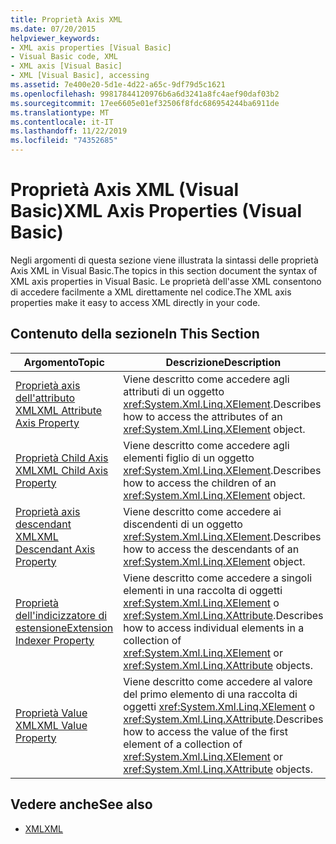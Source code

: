 ```yaml
---
title: Proprietà Axis XML
ms.date: 07/20/2015
helpviewer_keywords:
- XML axis properties [Visual Basic]
- Visual Basic code, XML
- XML axis [Visual Basic]
- XML [Visual Basic], accessing
ms.assetid: 7e400e20-5d1e-4d22-a65c-9df79d5c1621
ms.openlocfilehash: 99817844120976b6a6d3241a8fc4aef90daf03b2
ms.sourcegitcommit: 17ee6605e01ef32506f8fdc686954244ba6911de
ms.translationtype: MT
ms.contentlocale: it-IT
ms.lasthandoff: 11/22/2019
ms.locfileid: "74352685"
---
```

# <a name="xml-axis-properties-visual-basic"></a><span data-ttu-id="3a160-102">Proprietà Axis XML (Visual Basic)</span><span class="sxs-lookup"><span data-stu-id="3a160-102">XML Axis Properties (Visual Basic)</span></span>
<span data-ttu-id="3a160-103">Negli argomenti di questa sezione viene illustrata la sintassi delle proprietà Axis XML in Visual Basic.</span><span class="sxs-lookup"><span data-stu-id="3a160-103">The topics in this section document the syntax of XML axis properties in Visual Basic.</span></span> <span data-ttu-id="3a160-104">Le proprietà dell'asse XML consentono di accedere facilmente a XML direttamente nel codice.</span><span class="sxs-lookup"><span data-stu-id="3a160-104">The XML axis properties make it easy to access XML directly in your code.</span></span>  
  
## <a name="in-this-section"></a><span data-ttu-id="3a160-105">Contenuto della sezione</span><span class="sxs-lookup"><span data-stu-id="3a160-105">In This Section</span></span>  
  
|<span data-ttu-id="3a160-106">Argomento</span><span class="sxs-lookup"><span data-stu-id="3a160-106">Topic</span></span>|<span data-ttu-id="3a160-107">Descrizione</span><span class="sxs-lookup"><span data-stu-id="3a160-107">Description</span></span>|  
|-----------|-----------------|  
|[<span data-ttu-id="3a160-108">Proprietà axis dell'attributo XML</span><span class="sxs-lookup"><span data-stu-id="3a160-108">XML Attribute Axis Property</span></span>](../../../visual-basic/language-reference/xml-axis/xml-attribute-axis-property.md)|<span data-ttu-id="3a160-109">Viene descritto come accedere agli attributi di un oggetto <xref:System.Xml.Linq.XElement>.</span><span class="sxs-lookup"><span data-stu-id="3a160-109">Describes how to access the attributes of an <xref:System.Xml.Linq.XElement> object.</span></span>|  
|[<span data-ttu-id="3a160-110">Proprietà Child Axis XML</span><span class="sxs-lookup"><span data-stu-id="3a160-110">XML Child Axis Property</span></span>](../../../visual-basic/language-reference/xml-axis/xml-child-axis-property.md)|<span data-ttu-id="3a160-111">Viene descritto come accedere agli elementi figlio di un oggetto <xref:System.Xml.Linq.XElement>.</span><span class="sxs-lookup"><span data-stu-id="3a160-111">Describes how to access the children of an <xref:System.Xml.Linq.XElement> object.</span></span>|  
|[<span data-ttu-id="3a160-112">Proprietà axis descendant XML</span><span class="sxs-lookup"><span data-stu-id="3a160-112">XML Descendant Axis Property</span></span>](../../../visual-basic/language-reference/xml-axis/xml-descendant-axis-property.md)|<span data-ttu-id="3a160-113">Viene descritto come accedere ai discendenti di un oggetto <xref:System.Xml.Linq.XElement>.</span><span class="sxs-lookup"><span data-stu-id="3a160-113">Describes how to access the descendants of an <xref:System.Xml.Linq.XElement> object.</span></span>|  
|[<span data-ttu-id="3a160-114">Proprietà dell'indicizzatore di estensione</span><span class="sxs-lookup"><span data-stu-id="3a160-114">Extension Indexer Property</span></span>](../../../visual-basic/language-reference/xml-axis/extension-indexer-property.md)|<span data-ttu-id="3a160-115">Viene descritto come accedere a singoli elementi in una raccolta di oggetti <xref:System.Xml.Linq.XElement> o <xref:System.Xml.Linq.XAttribute>.</span><span class="sxs-lookup"><span data-stu-id="3a160-115">Describes how to access individual elements in a collection of <xref:System.Xml.Linq.XElement> or <xref:System.Xml.Linq.XAttribute> objects.</span></span>|  
|[<span data-ttu-id="3a160-116">Proprietà Value XML</span><span class="sxs-lookup"><span data-stu-id="3a160-116">XML Value Property</span></span>](../../../visual-basic/language-reference/xml-axis/xml-value-property.md)|<span data-ttu-id="3a160-117">Viene descritto come accedere al valore del primo elemento di una raccolta di oggetti <xref:System.Xml.Linq.XElement> o <xref:System.Xml.Linq.XAttribute>.</span><span class="sxs-lookup"><span data-stu-id="3a160-117">Describes how to access the value of the first element of a collection of <xref:System.Xml.Linq.XElement> or <xref:System.Xml.Linq.XAttribute> objects.</span></span>|  
  
## <a name="see-also"></a><span data-ttu-id="3a160-118">Vedere anche</span><span class="sxs-lookup"><span data-stu-id="3a160-118">See also</span></span>

- [<span data-ttu-id="3a160-119">XML</span><span class="sxs-lookup"><span data-stu-id="3a160-119">XML</span></span>](../../../visual-basic/programming-guide/language-features/xml/index.md)
